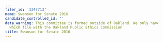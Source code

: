 ```yaml
---
filer_id: '1347713'
name: Swanson for Senate 2016
candidate_controlled_id: ''
data_warning: This committee is formed outside of Oakland. We only have data on committees
  which file with the Oakland Public Ethics Commission
title: Swanson for Senate 2016
---
```

